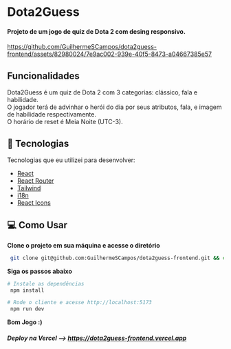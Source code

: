 <h1 align="start">
  Dota2Guess
</h1>

<h4 align="start">Projeto de um jogo de quiz de Dota 2 com desing responsivo.</h4>

https://github.com/GuilhermeSCampos/dota2guess-frontend/assets/82980024/7e9ac002-939e-40f5-8473-a04667385e57

## Funcionalidades
  Dota2Guess é um quiz de Dota 2 com 3 categorias: clássico, fala e habilidade. <br/>
  O jogador terá de advinhar o herói do dia por seus atributos, fala, e imagem de habilidade respectivamente. <br/>
  O horário de reset é Meia Noite (UTC-3).

## 🚀 Tecnologias

Tecnologias que eu utilizei para desenvolver:

- [React](https://reactjs.org)
- [React Router](https://reactrouter.com/en/main)
- [Tailwind](https://tailwindcss.com/)
- [i18n](https://www.i18next.com/)
- [React Icons](https://react-icons.github.io/react-icons/)

## 💻 Como Usar

**Clone o projeto em sua máquina e acesse o diretório**

```bash
 git clone git@github.com:GuilhermeSCampos/dota2guess-frontend.git && cd dota2guess-frontend
```

**Siga os passos abaixo**

```bash
# Instale as dependências
 npm install

# Rode o cliente e acesse http://localhost:5173
 npm run dev
```
**Bom Jogo :)**
##### Deploy na Vercel --> https://dota2guess-frontend.vercel.app
